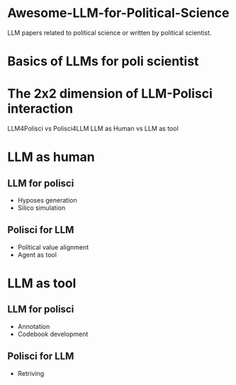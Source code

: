 # Awesome-LLM-for-Political-Science
LLM papers related to political science or written by political scientist.

# Basics of LLMs for poli scientist

# The 2x2 dimension of LLM-Polisci interaction
LLM4Polisci vs Polisci4LLM
LLM as Human vs LLM as tool

# LLM as human
## LLM for polisci
- Hyposes generation
- Silico simulation
## Polisci for LLM
- Political value alignment
- Agent as tool

# LLM as tool
## LLM for polisci
- Annotation
- Codebook development
## Polisci for LLM
- Retriving
